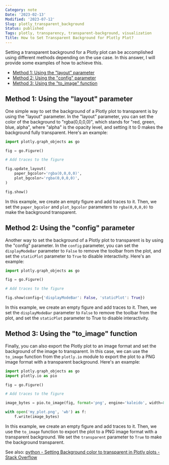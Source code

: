 ```yaml
---
Category: note
Date: '2023-02-13'
Modified: '2023-07-12'
Slug: plotly_transparent_background
Status: published
Tags: plotly, transparency, transparent-background, visualization
Title: How to Set Transparent Background for Plotly Plot?
---
```

Setting a transparent background for a Plotly plot can be accomplished using different methods depending on the use case. In this answer, I will provide some examples of how to achieve this.

<!-- MarkdownTOC levels="2,3" autolink="true" autoanchor="true" -->

- [Method 1: Using the "layout" parameter](#method-1-using-the-layout-parameter)
- [Method 2: Using the "config" parameter](#method-2-using-the-config-parameter)
- [Method 3: Using the "to_image" function](#method-3-using-the-to_image-function)

<!-- /MarkdownTOC -->

<a id="method-1-using-the-layout-parameter"></a>
## Method 1: Using the "layout" parameter

One simple way to set the background of a Plotly plot to transparent is by using the "layout" parameter. In the "layout" parameter, you can set the color of the background to "rgba(0,0,0,0)", which stands for "red, green, blue, alpha", where "alpha" is the opacity level, and setting it to 0 makes the background fully transparent. Here's an example:

```python
import plotly.graph_objects as go

fig = go.Figure()

# Add traces to the figure

fig.update_layout(
    paper_bgcolor='rgba(0,0,0,0)',
    plot_bgcolor='rgba(0,0,0,0)',
)

fig.show()

```

In this example, we create an empty figure and add traces to it. Then, we set the `paper_bgcolor` and `plot_bgcolor` parameters to `rgba(0,0,0,0)` to make the background transparent.

<a id="method-2-using-the-config-parameter"></a>
## Method 2: Using the "config" parameter

Another way to set the background of a Plotly plot to transparent is by using the "config" parameter. In the `config` parameter, you can set the `displayModeBar` parameter to `False` to remove the toolbar from the plot, and set the `staticPlot` parameter to `True` to disable interactivity. Here's an example:

```python
import plotly.graph_objects as go

fig = go.Figure()

# Add traces to the figure

fig.show(config={'displayModeBar': False, 'staticPlot': True})

```
In this example, we create an empty figure and add traces to it. Then, we set the `displayModeBar` parameter to `False` to remove the toolbar from the plot, and set the `staticPlot` parameter to True to disable interactivity.

<a id="method-3-using-the-to_image-function"></a>
## Method 3: Using the "to_image" function

Finally, you can also export the Plotly plot to an image format and set the background of the image to transparent. In this case, we can use the `to_image` function from the `plotly.io` module to export the plot to a PNG image format with a transparent background. Here's an example:

```python
import plotly.graph_objects as go
import plotly.io as pio

fig = go.Figure()

# Add traces to the figure

image_bytes = pio.to_image(fig, format='png', engine='kaleido', width=800, height=600, scale=2, transparent=True)

with open('my_plot.png', 'wb') as f:
    f.write(image_bytes)

```

In this example, we create an empty figure and add traces to it. Then, we use the `to_image` function to export the plot to a PNG image format with a transparent background. We set the `transparent` parameter to `True` to make the background transparent.

See also: [python - Setting Background color to transparent in Plotly plots - Stack Overflow](https://stackoverflow.com/questions/29968152/setting-background-color-to-transparent-in-plotly-plots)
